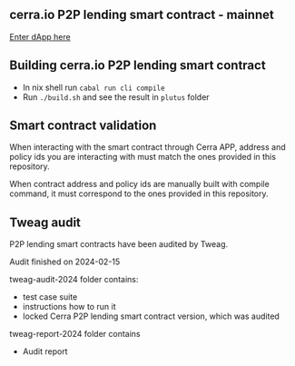 ## cerra.io P2P lending smart contract - mainnet
[Enter dApp here](https://app.cerra.io/)

## Building cerra.io P2P lending smart contract

- In nix shell run `cabal run cli compile`
- Run `./build.sh` and see the result in `plutus` folder

## Smart contract validation
When interacting with the smart contract through Cerra APP, address and policy ids you are interacting with must match the ones provided in this repository.

When contract address and policy ids are manually built with compile command, it must correspond to the ones provided in this repository.

## Tweag audit

P2P lending smart contracts have been audited by Tweag.

Audit finished on 2024-02-15

tweag-audit-2024 folder contains:
* test case suite
* instructions how to run it
* locked Cerra P2P lending smart contract version, which was audited

tweag-report-2024 folder contains
* Audit report

